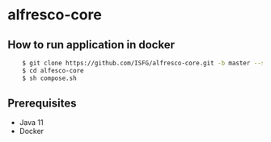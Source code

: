 # alfresco-core

## How to run application in docker

```bash
    $ git clone https://github.com/ISFG/alfresco-core.git -b master --single-branch alfresco-core
    $ cd alfesco-core
    $ sh compose.sh
```
## Prerequisites
- Java 11
- Docker
